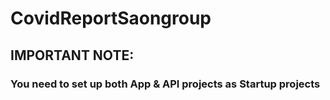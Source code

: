 # CovidReportSaongroup

## IMPORTANT NOTE: 
### You need to set up both App & API projects as Startup projects
